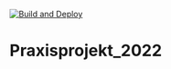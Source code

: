 [![Build and Deploy](https://github.com/cd-Roid/Praxisprojekt_2022/actions/workflows/deploy.yml/badge.svg?branch=main)](https://github.com/cd-Roid/Praxisprojekt_2022/actions/workflows/deploy.yml)
# Praxisprojekt_2022

